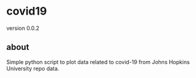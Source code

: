 # covid19

version 0.0.2

## about

Simple python script to plot data related to covid-19 from Johns Hopkins University repo data.